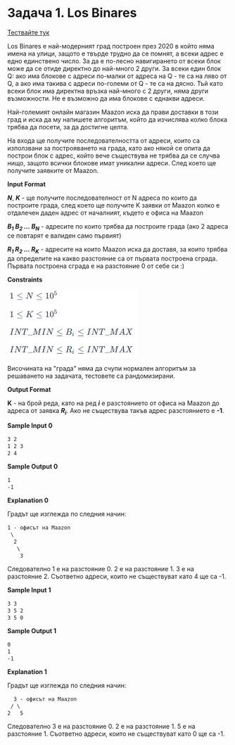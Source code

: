 # Задача 1. Los Binares

[Тествайте тук](https://www.hackerrank.com/contests/practice-5-sda/challenges/los-binares)

Los Binares е най-модерният град построен през 2020 в който няма имена на улици, защото е твърде трудно да се помнят, а всеки адрес е едно единствено число. За да е по-лесно навигирането от всеки блок може да се отиде директно до най-много 2 други. За всеки един блок Q: ако има блокове с адреси по-малки от адреса на Q - те са на ляво от Q, а ако има такива с адреси по-големи от Q - те са на дясно. Тъй като всеки блок има директна връзка най-много с 2 други, няма други възможности. Не е възможно да има блокове с еднакви адреси.

Най-големият онлайн магазин Maazon иска да прави доставки в този град и иска да му напишете алгоритъм, който да изчислява колко блока трябва да посети, за да достигне целта.

На входа ще получите последователността от адреси, които са използвани за построяването на града, като ако някой се опита да построи блок с адрес, който вече съществува не трябва да се случва нищо, защото всички блокове имат уникални адреси. След което ще получите заявките от Maazon.

**Input Format**

***N***, ***K*** - ще получите последователност от N адреса по които да построите града, след което ще получите K заявки от Maazon колко е отдалечен даден адрес от началният, където е офиса на Maazon

***B<sub>1</sub> B<sub>2</sub> ... B<sub>N</sub>*** - адресите по които трябва да построите града (ако 2 адреса се повтарят е валиден само първият)

***R<sub>1</sub> R<sub>2</sub> ... R<sub>K</sub>*** - адресите на които Maazon иска да доставя, за които трябва да определите на какво разстояние са от първата построена сграда. Първата построена сграда е на разстояние 0 от себе си :)

**Constraints**

![Constraints](constraints.png)

Височината на "града" няма да счупи нормален алгоритъм за решаването на задачата, тестовете са рандомизирани.

**Output Format**

**K** - на брой реда, като на ред ***i***  е разстоянието от офиса на Maazon до адреса от заявка ***R<sub>i</sub>***. Ако не съществува такъв адрес разстоянието е **-1**.

**Sample Input 0**
```
3 2
1 2 3
2 4
```

**Sample Output 0**
```
1
-1
```

**Explanation 0**

Градът ще изглежда по следния начин:
```
1 - офисът на Maazon
 \
  2
   \
    3
```

Следователно 1 е на разстояние 0. 2 е на разстояние 1. 3 е на разстояние 2. Съответно адреси, които не съществуват като 4 ще са -1.

**Sample Input 1**
```
3 3
3 5 2
3 5 0
```

**Sample Output 1**
```
0
1
-1
```

**Explanation 1**

Градът ще изглежда по следния начин:
```
  3 - офисът на Maazon
 / \
2   5
```

Следователно 3 е на разстояние 0. 2 е на разстояние 1. 5 е на разстояние 1. Съответно адреси, които не съществуват като 0 ще са -1.
